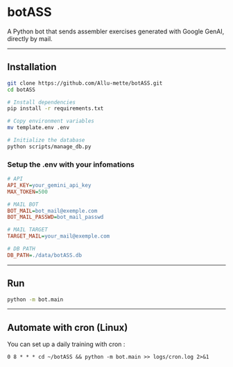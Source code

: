 # botASS

A Python bot that sends assembler exercises generated with Google GenAI, directly by mail.

--------

## Installation

```bash
git clone https://github.com/Allu-mette/botASS.git
cd botASS

# Install dependencies
pip install -r requirements.txt

# Copy environment variables
mv template.env .env

# Initialize the database
python scripts/manage_db.py
```

### Setup the .env with your infomations

```ini
# API
API_KEY=your_gemini_api_key
MAX_TOKEN=500

# MAIL BOT
BOT_MAIL=bot_mail@exemple.com
BOT_MAIL_PASSWD=bot_mail_passwd

# MAIL TARGET
TARGET_MAIL=your_mail@exemple.com

# DB PATH
DB_PATH=./data/botASS.db
```

--------

## Run
```bash
python -m bot.main
```

--------

## Automate with cron (Linux)

You can set up a daily training with  cron :
```cron
0 8 * * * cd ~/botASS && python -m bot.main >> logs/cron.log 2>&1
```